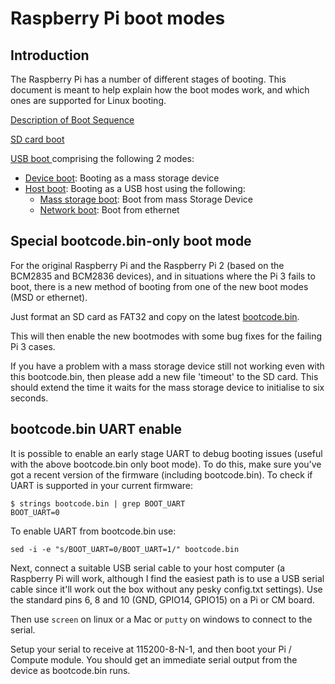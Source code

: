 # Raspberry Pi boot modes

## Introduction

The Raspberry Pi has a number of different stages of booting. This document is meant to help explain how the boot modes work, and which ones are supported for Linux booting.

[Description of Boot Sequence](bootflow.md)

[SD card boot](sdcard.md)

[USB boot ](usb.md) comprising the following 2 modes:
* [Device boot](device.md): Booting as a mass storage device
* [Host boot](host.md): Booting as a USB host using the following:
  * [Mass storage boot](msd.md): Boot from mass Storage Device
  * [Network boot](net.md): Boot from ethernet
  
## Special bootcode.bin-only boot mode

For the original Raspberry Pi and the Raspberry Pi 2 (based on the BCM2835 and BCM2836 devices), and in situations where the Pi 3 fails to boot, there is a new method of booting from one of the new boot modes (MSD or ethernet).

Just format an SD card as FAT32 and copy on the latest [bootcode.bin](https://github.com/raspberrypi/firmware/raw/master/boot/bootcode.bin). 

This will then enable the new bootmodes with some bug fixes for the failing Pi 3 cases.

If you have a problem with a mass storage device still not working even with this bootcode.bin, then please add a new file 'timeout' to the SD card. This should extend the time it waits for the mass storage device to initialise to six seconds.

## bootcode.bin UART enable

It is possible to enable an early stage UART to debug booting issues (useful with the above bootcode.bin only boot mode).  To do this, make sure you've got a recent version of the firmware (including bootcode.bin).  To check if UART is supported in your current firmware:

```
$ strings bootcode.bin | grep BOOT_UART
BOOT_UART=0
```

To enable UART from bootcode.bin use:

```
sed -i -e "s/BOOT_UART=0/BOOT_UART=1/" bootcode.bin
```

Next, connect a suitable USB serial cable to your host computer (a Raspberry Pi will work, although I find the easiest path is to use a USB serial cable since it'll work out the box without any pesky config.txt settings).  Use the standard pins 6, 8 and 10 (GND, GPIO14, GPIO15) on a Pi or CM board.

Then use `screen` on linux or a Mac or `putty` on windows to connect to the serial.

Setup your serial to receive at 115200-8-N-1, and then boot your Pi / Compute module.  You should get an immediate serial output from the device as bootcode.bin runs.
